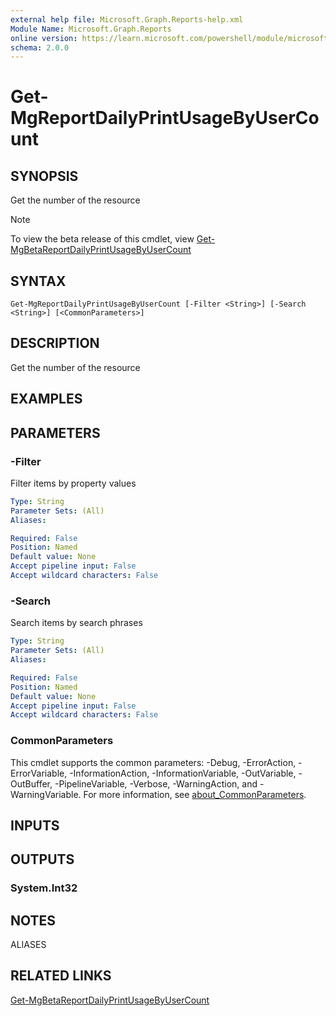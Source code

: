```yaml
---
external help file: Microsoft.Graph.Reports-help.xml
Module Name: Microsoft.Graph.Reports
online version: https://learn.microsoft.com/powershell/module/microsoft.graph.reports/get-mgreportdailyprintusagebyusercount
schema: 2.0.0
---
```


# Get-MgReportDailyPrintUsageByUserCount

## SYNOPSIS
Get the number of the resource

> [!NOTE]
> To view the beta release of this cmdlet, view [Get-MgBetaReportDailyPrintUsageByUserCount](/powershell/module/Microsoft.Graph.Beta.Reports/Get-MgBetaReportDailyPrintUsageByUserCount?view=graph-powershell-beta)

## SYNTAX

```
Get-MgReportDailyPrintUsageByUserCount [-Filter <String>] [-Search <String>] [<CommonParameters>]
```

## DESCRIPTION
Get the number of the resource

## EXAMPLES

## PARAMETERS

### -Filter
Filter items by property values

```yaml
Type: String
Parameter Sets: (All)
Aliases:

Required: False
Position: Named
Default value: None
Accept pipeline input: False
Accept wildcard characters: False
```

### -Search
Search items by search phrases

```yaml
Type: String
Parameter Sets: (All)
Aliases:

Required: False
Position: Named
Default value: None
Accept pipeline input: False
Accept wildcard characters: False
```

### CommonParameters
This cmdlet supports the common parameters: -Debug, -ErrorAction, -ErrorVariable, -InformationAction, -InformationVariable, -OutVariable, -OutBuffer, -PipelineVariable, -Verbose, -WarningAction, and -WarningVariable. For more information, see [about_CommonParameters](http://go.microsoft.com/fwlink/?LinkID=113216).

## INPUTS

## OUTPUTS

### System.Int32
## NOTES

ALIASES

## RELATED LINKS

[Get-MgBetaReportDailyPrintUsageByUserCount](/powershell/module/Microsoft.Graph.Beta.Reports/Get-MgBetaReportDailyPrintUsageByUserCount?view=graph-powershell-beta)

